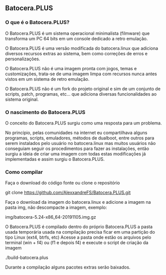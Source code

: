 ## Batocera.PLUS

### O que é o Batocera.PLUS?

O Batocera.PLUS é um sistema operacional minimalista (filmware) que transforma um PC 64 bits  em um console dedicado a retro emulação.

O Batocera.PLUS é uma versão modificada do batocera.linux que adiciona diversos recursos extras ao sistema, bem como correções de erros e personalizações.

O Batocera.PLUS não é uma imagem pronta com jogos, temas e customizações, trata-se de uma imagem limpa com recursos nunca antes vistos em um sistema de retro emulação.

O Batocera.PLUS não é um fork do projeto original e sim de um conjunto de scripts, patch, programas, etc… que adiciona diversas funcionalidades ao sistema original.


### O nascimento do Batocera.PLUS

O conceito do Batocera.PLUS surgiu como uma resposta para um problema.

No princípio, pelas comunidades na internet eu compartilhava alguns programas, scripts, emuladores, métodos de dualboot, entre outros para serem instalados pelo usuário no batocera.linux mas muitos usuários não conseguiam seguir os procedimentos para fazer as instalações, então surgiu a ideia de criar uma imagem com todas estas modificações já implementadas e assim surgiu o Batocera.PLUS.


### Como compilar

Faça o download do código fonte ou clone o repositório

git clone https://github.com/AlexxandreFS/Batocera.PLUS.git

Faça o download da imagem do batocera.linux e adicione a imagem na pasta img, não descompacte a imagem, exemplo:

img/batocera-5.24-x86_64-20191105.img.gz

O Batocera.PLUS é compilado dentro do próprio Batocera.PLUS a pasta usada temporária usada na compilação precisa ficar em uma partição do tipo Linux (ext4, btrfs, etc)
Acesse a pasta onde estão os arquivos pelo terminal (win + f4) ou (f1 e depois f4) e execute o script de criação da imagem

./build-batocera.plus

Durante a compilação alguns pacotes extras serão baixados.

